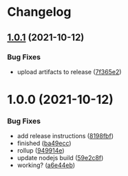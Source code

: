 # Changelog

## [1.0.1](https://github.com/d0whc3r/telegram-crypto-scraper/compare/v1.0.0...v1.0.1) (2021-10-12)


### Bug Fixes

* upload artifacts to release ([7f365e2](https://github.com/d0whc3r/telegram-crypto-scraper/commit/7f365e2e89f27da8b4e6a4dc5e7effbe09440cc6))

# 1.0.0 (2021-10-12)


### Bug Fixes

* add release instructions ([8198fbf](https://github.com/d0whc3r/telegram-crypto-scraper/commit/8198fbf99256964e996635de867903944a0eb968))
* finished ([ba49ecc](https://github.com/d0whc3r/telegram-crypto-scraper/commit/ba49ecce915d9f339a5be43ec2c3a636d88e798b))
* rollup ([949914e](https://github.com/d0whc3r/telegram-crypto-scraper/commit/949914e80a62f35a1202515f776aa200619fce76))
* update nodejs build ([59e2c8f](https://github.com/d0whc3r/telegram-crypto-scraper/commit/59e2c8f2a62959096e258ac280af2739176a5a89))
* working? ([a6e44eb](https://github.com/d0whc3r/telegram-crypto-scraper/commit/a6e44eb760793315c77a4b75aa50e310dbeaf796))
